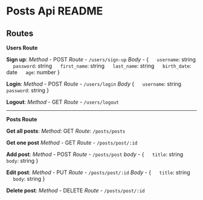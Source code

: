 # Posts Api README

## Routes

**Users Route**

**Sign up**:
_Method_ - POST
_Route_ - `/users/sign-up`
_Body_ - {
&emsp; `username`: string
&emsp; `password`: string
&emsp; `first_name`: string
&emsp; `last_name`: string
&emsp; `birth_date`: date
&emsp; `age`: number
}

**Login**:
_Method_ - POST
_Route_ - `/users/login`
_Body_ {
&emsp; `username`: string
&emsp; `password`: string
}

**Logout**:
_Method_ - GET
_Route_ - `/users/logout`

---

**Posts Route**

**Get all posts**:
_Method_: GET
_Route_: `/posts/posts`

**Get one post**
_Method_ - GET
_Route_ - `/posts/post/:id`

**Add post**:
_Method_ - POST
_Route_ - `/posts/post`
_body_ - {
&emsp; `title`: string
&emsp; `body`: string
}

**Edit post**:
_Method_ - PUT
_Route_ - `/posts/post/:id`
_Body_ - {
&emsp; `title`: string
&emsp; `body`: string
}

**Delete post**:
_Method_ - DELETE
_Route_ - `/posts/post/:id`
